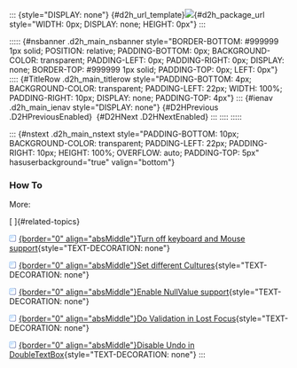 ::: {style="DISPLAY: none"}
[](ms-xhelp:///?Id=d2h_url_template){#d2h_url_template}![](!package_url!){#d2h_package_url style="WIDTH: 0px; DISPLAY: none; HEIGHT: 0px"}
:::

::::: {#nsbanner .d2h_main_nsbanner style="BORDER-BOTTOM: #999999 1px solid; POSITION: relative; PADDING-BOTTOM: 0px; BACKGROUND-COLOR: transparent; PADDING-LEFT: 0px; PADDING-RIGHT: 0px; DISPLAY: none; BORDER-TOP: #999999 1px solid; PADDING-TOP: 0px; LEFT: 0px"}
:::: {#TitleRow .d2h_main_titlerow style="PADDING-BOTTOM: 4px; BACKGROUND-COLOR: transparent; PADDING-LEFT: 22px; WIDTH: 100%; PADDING-RIGHT: 10px; DISPLAY: none; PADDING-TOP: 4px"}
::: {#ienav .d2h_main_ienav style="DISPLAY: none"}
[](ms-xhelp:///?Id=115d28cf-1082-424f-a2a7-d4a087f48325){#D2HPrevious .D2HPreviousEnabled}  [](ms-xhelp:///?Id=23db4e46-58d1-48b5-b0cb-bdf99f50697a){#D2HNext .D2HNextEnabled}
:::
::::
:::::

::: {#nstext .d2h_main_nstext style="PADDING-BOTTOM: 10px; BACKGROUND-COLOR: transparent; PADDING-LEFT: 22px; PADDING-RIGHT: 10px; HEIGHT: 100%; OVERFLOW: auto; PADDING-TOP: 5px" hasuserbackground="true" valign="bottom"}
### How To

More:

[ ]{#related-topics}

[![](../button.gif){border="0" align="absMiddle"}Turn off keyboard and Mouse support](ms-xhelp:///?Id=6cdc32e1-3fac-4676-979c-1d12fffeab4d){style="TEXT-DECORATION: none"}

[![](../button.gif){border="0" align="absMiddle"}Set different Cultures](ms-xhelp:///?Id=c2f3e964-5334-48dd-a001-8890dce83e86){style="TEXT-DECORATION: none"}

[![](../button.gif){border="0" align="absMiddle"}Enable NullValue support](ms-xhelp:///?Id=5e7ba6e1-6ce9-47ac-aed0-420fe19a2ab5){style="TEXT-DECORATION: none"}

[![](../button.gif){border="0" align="absMiddle"}Do Validation in Lost Focus](ms-xhelp:///?Id=539de058-8a58-4ea6-a34d-48c525f07757){style="TEXT-DECORATION: none"}

[![](../button.gif){border="0" align="absMiddle"}Disable Undo in DoubleTextBox](ms-xhelp:///?Id=b635a59c-83c0-4b52-8bf0-d28c1ce16fa5){style="TEXT-DECORATION: none"}
:::
